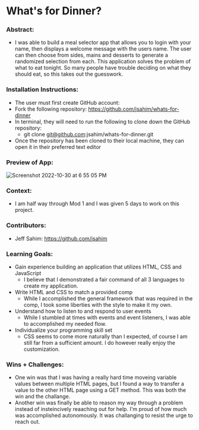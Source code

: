 # What's for Dinner? 

### Abstract:
[//]: <> (Briefly describe what you built and its features. What problem is the app solving? How does this application solve that problem?)
- I was able to build a meal selector app that allows you to login with your name, then displays a welcome message with the users name. The user can then choose from sides, mains and desserts to generate a randomized selection from each. This application solves the problem of what to eat tonight. So many people have trouble deciding on what they should eat, so this takes out the guesswork.

### Installation Instructions:
[//]: <> (What steps does a person have to take to get your app cloned down and running?)
- The user must first create GitHub account: 
- Fork the following repository: https://github.com/jsahim/whats-for-dinner
- In terminal, they will need to run the following to clone down the GitHub repository:
    - git clone git@github.com:jsahim/whats-for-dinner.git
- Once the repository has been cloned to their local machine, they can open it in their preferred text editor

### Preview of App:
[//]: <> (Provide ONE gif or screenshot of your application - choose the "coolest" piece of functionality to show off.)
![Screenshot 2022-10-30 at 6 55 05 PM](https://user-images.githubusercontent.com/107663888/198905779-a7eb7b83-edf8-40e6-b6f6-6bdf22c2d898.png)

### Context:
[//]: <> (Give some context for the project here. How long did you have to work on it? How far into the Turing program are you?)
- I am half way through Mod 1 and I was given 5 days to work on this project.

### Contributors:
[//]: <> (Who worked on this application? Link to their GitHubs.)
- Jeff Sahim: https://github.com/jsahim

### Learning Goals:
[//]: <> (What were the learning goals of this project? What tech did you work with?)
- Gain experience building an application that utilizes HTML, CSS and JavaScript
  - I believe that I demonstrated a fair command of all 3 languages to create my application. 
- Write HTML and CSS to match a provided comp
  - While I accomplished the general framework that was required in the comp, I took some liberties with the style to make it my own. 
- Understand how to listen to and respond to user events
  - While I stumbled at times with events and event listeners, I was able to accomplished my needed flow.
- Individualize your programming skill set
  - CSS seems to come more naturally than I expected, of course I am still far from a sufficient amount. I do however really enjoy the customization.

### Wins + Challenges:
[//]: <> (What are 2-3 wins you have from this project? What were some challenges you faced - and how did you get over them?)
 - One win was that I was having a really hard time moveing variable values between multiple HTML pages, but I found a way to transfer a value to the other HTML page using a GET method. This was both the win and the challange.
- Another win was finally be able to reason my way through a problem instead of insteincively reaaching out for help. I'm proud of how much was accomplished autonomously. It was challanging to resist the urge to reach out.
